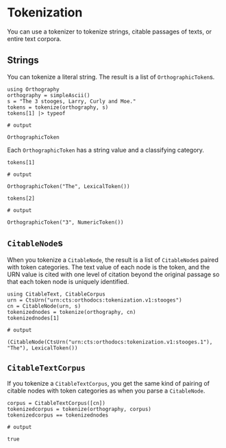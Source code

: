 

# Tokenization


You can use a tokenizer to tokenize strings, citable passages of texts, or entire text corpora.

## Strings

You can tokenize a literal string.  The result is a list of `OrthographicToken`s.

```jldoctest simpleseries
using Orthography
orthography = simpleAscii()
s = "The 3 stooges, Larry, Curly and Moe."
tokens = tokenize(orthography, s)
tokens[1] |> typeof 

# output

OrthographicToken
```

Each `OrthographicToken` has a string value and a classifying category.



```jldoctest simpleseries
tokens[1]

# output

OrthographicToken("The", LexicalToken())
```

```jldoctest simpleseries
tokens[2]

# output

OrthographicToken("3", NumericToken())
```

## `CitableNode`s

When you tokenize a `CitableNode`, the result is a list of `CitableNode`s paired with token categories.  The text value of each node is the token, and the URN value is cited with one level of citation beyond the original passage so that each token node is uniquely identified.


```jldoctest simpleseries
using CitableText, CitableCorpus
urn = CtsUrn("urn:cts:orthodocs:tokenization.v1:stooges")
cn = CitableNode(urn, s)
tokenizednodes = tokenize(orthography, cn)
tokenizednodes[1]

# output

(CitableNode(CtsUrn("urn:cts:orthodocs:tokenization.v1:stooges.1"), "The"), LexicalToken())
```



## `CitableTextCorpus`

If you tokenize a `CitableTextCorpus`, you get the same kind of pairing of citable nodes with token categories as when you parse a `CitableNode`.

```jldoctest simpleseries
corpus = CitableTextCorpus([cn])
tokenizedcorpus = tokenize(orthography, corpus)
tokenizedcorpus == tokenizednodes

# output

true
```